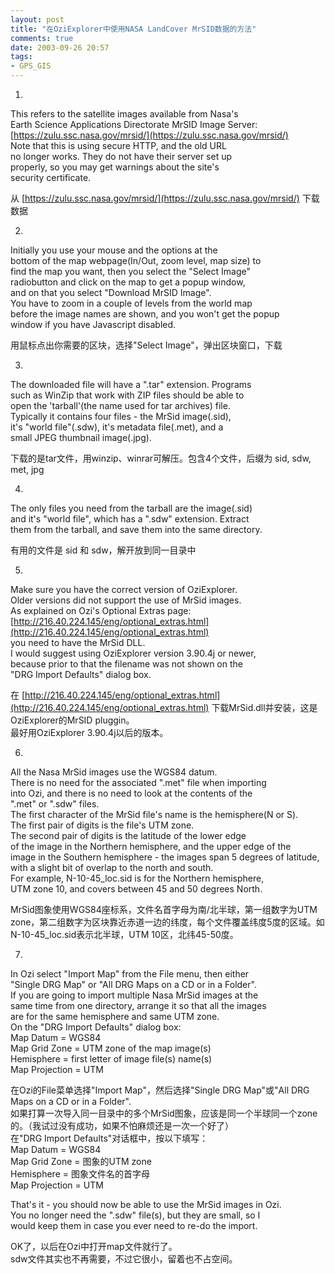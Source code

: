 ```yaml
---
layout: post
title: "在OziExplorer中使用NASA LandCover MrSID数据的方法"
comments: true
date: 2003-09-26 20:57
tags:
- GPS_GIS
---
```

1)  
This refers to the satellite images available from Nasa's  
Earth Science Applications Directorate MrSID Image Server:  
[https://zulu.ssc.nasa.gov/mrsid/](https://zulu.ssc.nasa.gov/mrsid/)  
Note that this is using secure HTTP, and the old URL  
no longer works. They do not have their server set up  
properly, so you may get warnings about the site's  
security certificate.  
  
从 [https://zulu.ssc.nasa.gov/mrsid/](https://zulu.ssc.nasa.gov/mrsid/) 下载数据  
  
2)  
Initially you use your mouse and the options at the  
bottom of the map webpage(In/Out, zoom level, map size) to  
find the map you want, then you select the "Select Image"  
radiobutton and click on the map to get a popup window,  
and on that you select "Download MrSID Image".  
You have to zoom in a couple of levels from the world map  
before the image names are shown, and you won't get the popup  
window if you have Javascript disabled.  
  
用鼠标点出你需要的区块，选择"Select Image"，弹出区块窗口，下载  
  
3)  
The downloaded file will have a ".tar" extension. Programs  
such as WinZip that work with ZIP files should be able to  
open the 'tarball'(the name used for tar archives) file.  
Typically it contains four files - the MrSid image(.sid),  
it's "world file"(.sdw), it's metadata file(.met), and a  
small JPEG thumbnail image(.jpg).  
  
下载的是tar文件，用winzip、winrar可解压。包含4个文件，后缀为 sid, sdw, met, jpg  
  
4)  
The only files you need from the tarball are the image(.sid)  
and it's "world file", which has a ".sdw" extension. Extract  
them from the tarball, and save them into the same directory.  
  
有用的文件是 sid 和 sdw，解开放到同一目录中  
  
5)  
Make sure you have the correct version of OziExplorer.  
Older versions did not support the use of MrSid images.  
As explained on Ozi's Optional Extras page:  
[http://216.40.224.145/eng/optional_extras.html](http://216.40.224.145/eng/optional_extras.html)  
you need to have the MrSid DLL.  
I would suggest using OziExplorer version 3.90.4j or newer,  
because prior to that the filename was not shown on the  
"DRG Import Defaults" dialog box.  
  
在 [http://216.40.224.145/eng/optional_extras.html](http://216.40.224.145/eng/optional_extras.html) 下载MrSid.dll并安装，这是OziExplorer的MrSID pluggin。  
最好用OziExplorer 3.90.4j以后的版本。  
  
6)  
All the Nasa MrSid images use the WGS84 datum.  
There is no need for the associated ".met" file when importing  
into Ozi, and there is no need to look at the contents of the  
".met" or ".sdw" files.  
The first character of the MrSid file's name is the hemisphere(N or S).  
The first pair of digits is the file's UTM zone.  
The second pair of digits is the latitude of the lower edge  
of the image in the Northern hemisphere, and the upper edge of the  
image in the Southern hemisphere - the images span 5 degrees of latitude,   
with a slight bit of overlap to the north and south.  
For example, N-10-45_loc.sid is for the Northern hemisphere,  
UTM zone 10, and covers between 45 and 50 degrees North.  
  
MrSid图象使用WGS84座标系，文件名首字母为南/北半球，第一组数字为UTM zone，第二组数字为区块靠近赤道一边的纬度，每个文件覆盖纬度5度的区域。如N-10-45_loc.sid表示北半球，UTM 10区，北纬45-50度。  
  
7)  
In Ozi select "Import Map" from the File menu, then either  
"Single DRG Map" or "All DRG Maps on a CD or in a Folder".  
If you are going to import multiple Nasa MrSid images at the  
same time from one directory, arrange it so that all the images  
are for the same hemisphere and same UTM zone.  
On the "DRG Import Defaults" dialog box:  
Map Datum = WGS84  
Map Grid Zone = UTM zone of the map image(s)  
Hemisphere = first letter of image file(s) name(s)  
Map Projection = UTM  
  
在Ozi的File菜单选择"Import Map"，然后选择"Single DRG Map"或"All DRG Maps on a CD or in a Folder".  
如果打算一次导入同一目录中的多个MrSid图象，应该是同一个半球同一个zone的。（我试过没有成功，如果不怕麻烦还是一次一个好了）  
在"DRG Import Defaults"对话框中，按以下填写：  
Map Datum = WGS84  
Map Grid Zone = 图象的UTM zone  
Hemisphere = 图象文件名的首字母  
Map Projection = UTM  
  
  
That's it - you should now be able to use the MrSid images in Ozi.  
You no longer need the ".sdw" file(s), but they are small, so I  
would keep them in case you ever need to re-do the import.  
  
OK了，以后在Ozi中打开map文件就行了。  
sdw文件其实也不再需要，不过它很小，留着也不占空间。  
  

